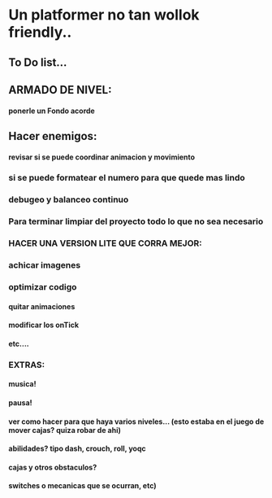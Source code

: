 # Un platformer no tan wollok friendly..


## To Do list...




## ARMADO DE NIVEL:

####    ponerle un Fondo acorde


    
 
## Hacer enemigos:
   ####   revisar si se puede coordinar animacion y movimiento


###  si se puede formatear el numero para que quede mas lindo


### debugeo y balanceo continuo

### Para terminar limpiar del proyecto todo lo que no sea necesario

### HACER UNA VERSION LITE QUE CORRA MEJOR:
 ###   achicar imagenes
 ###   optimizar codigo
 ####   quitar animaciones 
 ####   modificar los onTick
 ####   etc....
    


### EXTRAS:
####    musica!
####    pausa!
####    ver como hacer para que haya varios niveles... (esto estaba en el juego de mover cajas? quiza robar de ahi)
####    abilidades? tipo dash, crouch, roll, yoqc
####    cajas y otros obstaculos?
####    switches o mecanicas que se ocurran, etc)



    
